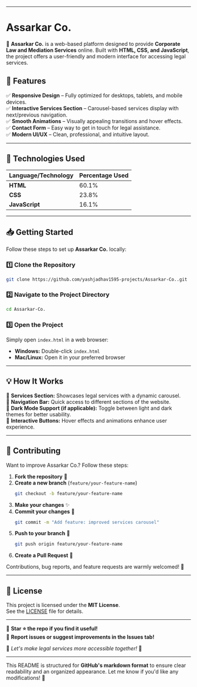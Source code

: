 

---

# Assarkar Co.

🚀 **Assarkar Co.** is a web-based platform designed to provide **Corporate Law and Mediation Services** online. Built with **HTML, CSS, and JavaScript**, the project offers a user-friendly and modern interface for accessing legal services.

## 🌟 Features

✅ **Responsive Design** – Fully optimized for desktops, tablets, and mobile devices.  
✅ **Interactive Services Section** – Carousel-based services display with next/previous navigation.  
✅ **Smooth Animations** – Visually appealing transitions and hover effects.  
✅ **Contact Form** – Easy way to get in touch for legal assistance.  
✅ **Modern UI/UX** – Clean, professional, and intuitive layout.

---

## 📌 Technologies Used

| Language/Technology | Percentage Used |
|---------------------|----------------|
| **HTML**           | 60.1%          |
| **CSS**            | 23.8%          |
| **JavaScript**     | 16.1%          |

---

## 📥 Getting Started

Follow these steps to set up **Assarkar Co.** locally:

### 1️⃣ Clone the Repository  
```bash
git clone https://github.com/yashjadhav1595-projects/Assarkar-Co..git
```

### 2️⃣ Navigate to the Project Directory  
```bash
cd Assarkar-Co.
```

### 3️⃣ Open the Project  
Simply open `index.html` in a web browser:

- **Windows:** Double-click `index.html`
- **Mac/Linux:** Open it in your preferred browser

---

## 💡 How It Works

🔹 **Services Section:** Showcases legal services with a dynamic carousel.  
🔹 **Navigation Bar:** Quick access to different sections of the website.  
🔹 **Dark Mode Support (if applicable):** Toggle between light and dark themes for better usability.  
🔹 **Interactive Buttons:** Hover effects and animations enhance user experience.  

---

## 🔧 Contributing

Want to improve Assarkar Co.? Follow these steps:

1. **Fork the repository** 📌  
2. **Create a new branch** (`feature/your-feature-name`)  
   ```bash
   git checkout -b feature/your-feature-name
   ```
3. **Make your changes** ✨  
4. **Commit your changes** 💾  
   ```bash
   git commit -m "Add feature: improved services carousel"
   ```
5. **Push to your branch** 🚀  
   ```bash
   git push origin feature/your-feature-name
   ```
6. **Create a Pull Request** 📢  

Contributions, bug reports, and feature requests are warmly welcomed! 💙

---

## 📜 License

This project is licensed under the **MIT License**.  
See the [LICENSE](LICENSE) file for details.

---


🔹 **Star ⭐ the repo if you find it useful!**  
🔹 **Report issues or suggest improvements in the Issues tab!**  

🎯 _Let's make legal services more accessible together!_ 🚀  

---

This README is structured for **GitHub's markdown format** to ensure clear readability and an organized appearance. Let me know if you'd like any modifications! 🚀
